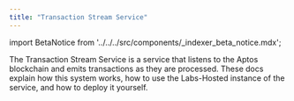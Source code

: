 ```yaml
---
title: "Transaction Stream Service"
---
```


import BetaNotice from '../../../src/components/\_indexer_beta_notice.mdx';

<BetaNotice />

The Transaction Stream Service is a service that listens to the Aptos blockchain and emits transactions as they are processed. These docs explain how this system works, how to use the Labs-Hosted instance of the service, and how to deploy it yourself.
